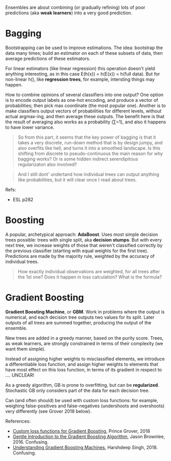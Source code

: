 Ensembles are about combining (or gradually refining) lots of poor predictions (aka **weak learners**) into a very good prediction.

# Bagging

Bootstrapping can be used to improve estimations. The idea: bootstrap the data many times; build an estimator on each of these subsets of data, then average predictions of these estimators.

For linear estimators (like linear regression) this operation doesn't yield anything interesting, as in this case E(h(x)) = h(E(x)) = h(full data). But for non-linear h(), like **regression trees**, for example, intersting things may happen.

How to combine opinions of several classifiers into one output? One option is to encode output labels as one-hot encoding, and produce a vector of probabilities; then pick max coordinate (the most popular one). Another is to make classifiers output vectors of probabilities for different levels, without actual argmax-ing, and then average these outputs. The benefit here is that the result of averaging also works as a probability (∑=1), and also it happens to have lower variance.

> So from this part, it seems that the key power of bagging is that it takes a very discrete, run-down method that is by design jumpy, and also overfits like hell, and turns it into a smoothed landscape. Is this shifting from discrete to pseudo-continuous the main reason for why bagging works? Or is some hidden indirect serendipitous regularizaton also involved?

> And I still dont' undertand how individual trees can output anything like probabilities, but it will clear once I read about trees.

Refs:
* ESL p282

# Boosting

A popular, archetypical approach: **AdaBoost**. Uses most simple decision trees possible: trees with single split, aka **decision stumps**. But with every next tree, we increase weights of those that weren't classified correctly by the previous classifier (starting with equal weights for the first tree). Predictions are made by the majority rule, weighted by the accuracy of individual trees.

> How exactly individual observations are weighted, for all trees after the 1st one? Does it happen in loss calculation? What is the formula?

# Gradient Boosting

**Gradient Boosting Machine**, or **GBM**. Work in problems where the output is numerical, and each decision tree outputs two values for its split. Later outputs of all trees are summed together, producing the output of the ensemble.

New trees are added in a greedy manner, based on the purity score. Trees, as weak learners, are strongly constrained in terms of their complexity (we want them simple).

Instead of assigning higher weights to misclassified elements, we introduce a differentiable loss function, and assign higher weights to elements that have most effect on this loss function, in terms of its gradient in respect to .… UNCLEAR!

As a greedy algorithm, GB is prone to overfitting, but can be **regularized**. Stochastic GB only considers part of the data for each decision tree. 

Can (and often should) be used with custom loss functions: for example, weighing false-positives and false-negatives (undershoots and overshoots) very differently (see Grover 2018 below).

References:
* [Custom loss functions for Gradient Boosting](https://towardsdatascience.com/custom-loss-functions-for-gradient-boosting-f79c1b40466d), Prince Grover, 2018
* [Gentle Introduction to the Gradient Boosting Algorithm](https://machinelearningmastery.com/gentle-introduction-gradient-boosting-algorithm-machine-learning/), Jason Brownlee, 2016. Confusing.
* [Understanding Gradient Boosting Machines](https://towardsdatascience.com/understanding-gradient-boosting-machines-9be756fe76ab),  Harshdeep Singh, 2018. Confusing.